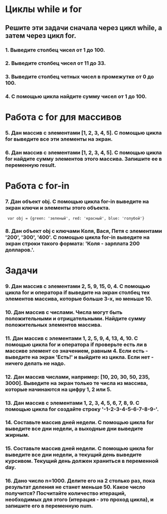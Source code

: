 # Циклы while и for

## Решите эти задачи сначала через цикл while, а затем через цикл for.

### 1.	Выведите столбец чисел от 1 до 100.

### 2.	Выведите столбец чисел от 11 до 33.

### 3.	Выведите столбец четных чисел в промежутке от 0 до 100.

### 4.	С помощью цикла найдите сумму чисел от 1 до 100.

# Работа с for для массивов

### 5.	Дан массив с элементами [1, 2, 3, 4, 5]. С помощью цикла for выведите все эти элементы на экран.

### 6.	Дан массив с элементами [1, 2, 3, 4, 5]. С помощью цикла for найдите сумму элементов этого массива. Запишите ее в переменную result.

# Работа с for-in

### 7.	Дан объект obj. С помощью цикла for-in выведите на экран ключи и элементы этого объекта.

	 var obj = {green: 'зеленый', red: 'красный', blue: 'голубой'}

### 8.	Дан объект obj с ключами Коля, Вася, Петя с элементами '200', '300', '400'. С помощью цикла for-in выведите на экран строки такого формата: 'Коля - зарплата 200 долларов.'.

# Задачи

### 9.	Дан массив с элементами 2, 5, 9, 15, 0, 4. С помощью цикла for и оператора if выведите на экран столбец тех элементов массива, которые больше 3-х, но меньше 10.

### 10.	Дан массив с числами. Числа могут быть положительными и отрицательными. Найдите сумму положительных элементов массива.

### 11.	Дан массив с элементами 1, 2, 5, 9, 4, 13, 4, 10. С помощью цикла for и оператора if проверьте есть ли в массиве элемент со значением, равным 4. Если есть - выведите на экран 'Есть!' и выйдите из цикла. Если нет - ничего делать не надо.

### 12.	Дан массив числами, например: [10, 20, 30, 50, 235, 3000]. Выведите на экран только те числа из массива, которые начинаются на цифру 1, 2 или 5.

### 13.	Дан массив с элементами 1, 2, 3, 4, 5, 6, 7, 8, 9. С помощью цикла for создайте строку '-1-2-3-4-5-6-7-8-9-'.

### 14.	Составьте массив дней недели. С помощью цикла for выведите все дни недели, а выходные дни выведите жирным.

### 15.	Составьте массив дней недели. С помощью цикла for выведите все дни недели, а текущий день выведите курсивом. Текущий день должен храниться в переменной day.

### 16.	Дано число n=1000. Делите его на 2 столько раз, пока результат деления не станет меньше 50. Какое число получится? Посчитайте количество итераций, необходимых для этого (итерация - это проход цикла), и запишите его в переменную num.


